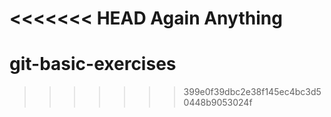 <<<<<<< HEAD
 Again Anything
=======
# git-basic-exercises
>>>>>>> 399e0f39dbc2e38f145ec4bc3d50448b9053024f
